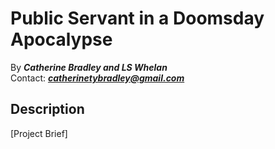 # Public Servant in a Doomsday Apocalypse

By _**Catherine Bradley and LS Whelan**_</br>
Contact: _**catherinetybradley@gmail.com**_</br>

## Description

[Project Brief]

